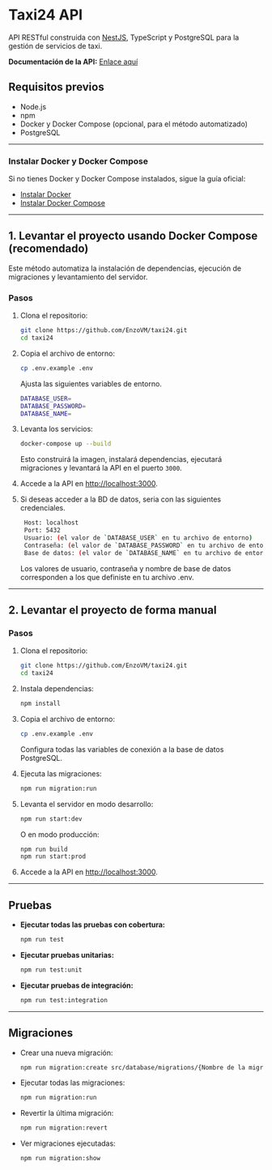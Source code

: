 # Taxi24 API

API RESTful construida con [NestJS](https://nestjs.com/), TypeScript y PostgreSQL para la gestión de servicios de taxi.

**Documentación de la API:** [Enlace aquí](https://documenter.getpostman.com/view/23778209/2sB3HnJzKa)

## Requisitos previos

- Node.js
- npm
- Docker y Docker Compose (opcional, para el método automatizado)
- PostgreSQL

---
### Instalar Docker y Docker Compose

Si no tienes Docker y Docker Compose instalados, sigue la guía oficial:
- [Instalar Docker](https://docs.docker.com/get-started/get-docker/)
- [Instalar Docker Compose](https://docs.docker.com/compose/install/)

---
## 1. Levantar el proyecto usando Docker Compose (recomendado)

Este método automatiza la instalación de dependencias, ejecución de migraciones y levantamiento del servidor.

### Pasos

1. Clona el repositorio:
   ```bash
   git clone https://github.com/EnzoVM/taxi24.git
   cd taxi24
   ```

2. Copia el archivo de entorno:
   ```bash
   cp .env.example .env
   ```
   Ajusta las siguientes variables de entorno.
    ```bash
    DATABASE_USER=
    DATABASE_PASSWORD=
    DATABASE_NAME=
    ```

3. Levanta los servicios:
   ```bash
   docker-compose up --build
   ```
   Esto construirá la imagen, instalará dependencias, ejecutará migraciones y levantará la API en el puerto `3000`.

4. Accede a la API en [http://localhost:3000](http://localhost:3000).
5. Si deseas acceder a la BD de datos, seria con las siguientes credenciales.
   ```bash
    Host: localhost
    Port: 5432
    Usuario: (el valor de `DATABASE_USER` en tu archivo de entorno)
    Contraseña: (el valor de `DATABASE_PASSWORD` en tu archivo de entorno)
    Base de datos: (el valor de `DATABASE_NAME` en tu archivo de entorno)
   ```
   Los valores de usuario, contraseña y nombre de base de datos corresponden a los que definiste en tu archivo .env.

---

## 2. Levantar el proyecto de forma manual

### Pasos

1. Clona el repositorio:
   ```bash
   git clone https://github.com/EnzoVM/taxi24.git
   cd taxi24
   ```

2. Instala dependencias:
   ```bash
   npm install
   ```

3. Copia el archivo de entorno:
   ```bash
   cp .env.example .env
   ```
   Configura todas las variables de conexión a la base de datos PostgreSQL.

4. Ejecuta las migraciones:
   ```bash
   npm run migration:run
   ```

5. Levanta el servidor en modo desarrollo:
   ```bash
   npm run start:dev
   ```
   O en modo producción:
   ```bash
   npm run build
   npm run start:prod
   ```

6. Accede a la API en [http://localhost:3000](http://localhost:3000).

---

## Pruebas

- **Ejecutar todas las pruebas con cobertura:**  
  ```bash
  npm run test
  ```
- **Ejecutar pruebas unitarias:**  
  ```bash
  npm run test:unit
  ```
- **Ejecutar pruebas de integración:**  
  ```bash
  npm run test:integration
  ```
---
## Migraciones

- Crear una nueva migración:
  ```bash
  npm run migration:create src/database/migrations/{Nombre de la migración}
  ```
- Ejecutar todas las migraciones:
  ```bash
  npm run migration:run
  ```
- Revertir la última migración:
  ```bash
  npm run migration:revert
  ```
- Ver migraciones ejecutadas:
  ```bash
  npm run migration:show
  ```